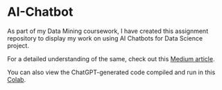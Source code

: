 # AI-Chatbot
As part of my Data Mining coursework, I have created this assignment repository to display my work on using AI Chatbots for Data Science project.

For a detailed understanding of the same, check out this [Medium article](https://medium.com/@yash.arunkumar/how-an-ai-assistant-used-crisp-dm-to-solve-data-science-problems-27df4d904608).

You can also view the ChatGPT-generated code compiled and run in this [Colab](https://colab.research.google.com/drive/1riT1MOVl5QHTlO72fW1ObLnW3Gc_1Znt?usp=sharing).